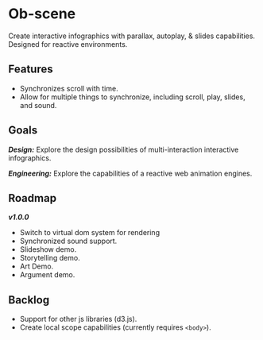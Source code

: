# Ob-scene
Create interactive infographics with parallax, autoplay, & slides capabilities. Designed for reactive environments.

## Features
* Synchronizes scroll with time.
* Allow for multiple things to synchronize, including scroll, play, slides, and sound.

## Goals
***Design:*** Explore the design possibilities of multi-interaction interactive infographics.

***Engineering:*** Explore the capabilities of a reactive web animation engines.

## Roadmap
***v1.0.0***
* Switch to virtual dom system for rendering
* Synchronized sound support.
* Slideshow demo.
* Storytelling demo.
* Art Demo.
* Argument demo.

## Backlog
* Support for other js libraries (d3.js).
* Create local scope capabilities (currently requires `<body>`).
